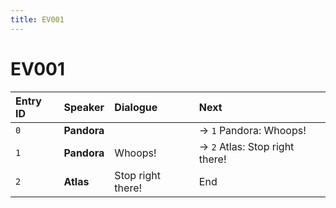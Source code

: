 ```yaml
---
title: EV001
---
```


# EV001


| Entry ID | Speaker | Dialogue | Next |
| :------- | :------ | :------- | :------------ |
| `0` | **Pandora** |  | → `1` Pandora: Whoops\! |
| `1` | **Pandora** | Whoops\! | → `2` Atlas: Stop right there\! |
| `2` | **Atlas** | Stop right there\! | End |
